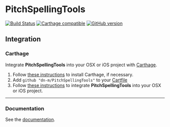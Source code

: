 # PitchSpellingTools

[![Build Status](https://travis-ci.org/dn-m/PitchSpellingTools.svg?branch=master)](https://travis-ci.org/dn-m/PitchSpellingTools)
[![Carthage compatible](https://img.shields.io/badge/Carthage-compatible-4BC51D.svg?style=flat)](https://github.com/Carthage/Carthage) 
[![GitHub version](https://badge.fury.io/gh/dn-m%2FPitchSpellingTools.svg)](https://badge.fury.io/gh/dn-m%2FPitchSpellingTools)

<a name="integration"></a>
## Integration

### Carthage
Integrate **PitchSpellingTools** into your OSX or iOS project with [Carthage](https://github.com/Carthage/Carthage).

1. Follow [these instructions](https://github.com/Carthage/Carthage#installing-carthage) to install Carthage, if necessary.
2. Add `github "dn-m/PitchSpellingTools"` to your [Cartfile](https://github.com/Carthage/Carthage/blob/master/Documentation/Artifacts.md#cartfile)
3. Follow [these instructions](https://github.com/Carthage/Carthage#adding-frameworks-to-an-application) to integrate **PitchSpellingTools** into your OSX or iOS project.

***

### Documentation

See the [documentation](http://dn-m.github.io/PitchSpellingTools/).
